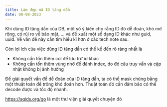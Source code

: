 ```yaml
---
title: Làm đẹp mã ID tăng dần
date: 08-08-2023
---
```

Khi dùng ID tăng dần của DB, một số ý kiến cho rằng ID đó dễ đoán, khó mở rộng, có rủi ro về bảo mật, ... và đề xuất một số dạng ID khác như guid, uuid. Về vấn đề này cần tìm hiểu kĩ hơn ở các tech note sau.

Còn lợi ích của việc dùng ID tăng dần có thể kể đến rõ ràng nhất là 
- Không cần tốn thêm col để lưu trữ id khác
- Không cần tốn thêm vùng nhớ để đánh index, do đó câu truy vấn và cập nhật không bị ảnh hưởng
  
Để giải quyết vấn đề dễ đoán của ID tăng dần, ta có thể mask chúng bằng một thuật toán để trông khó đoán hơn. Thuật toán đó cần đảm bảo có thể decode được và tốc độ nhanh.

https://sqids.org/go là một thư viện giải quyết chuyện đó
